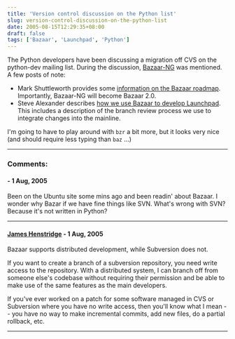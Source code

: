 ```yaml
---
title: 'Version control discussion on the Python list'
slug: version-control-discussion-on-the-python-list
date: 2005-08-15T12:29:35+08:00
draft: false
tags: ['Bazaar', 'Launchpad', 'Python']
---
```


The Python developers have been discussing a migration off CVS on the
python-dev mailing list. During the discussion,
[Bazaar-NG](http://www.bazaar-ng.org/) was mentioned. A few posts of
note:

-   Mark Shuttleworth provides some [information on the Bazaar
    roadmap](http://mail.python.org/pipermail/python-dev/2005-August/055372.html).
    Importantly, Bazaar-NG will become Bazaar 2.0.
-   Steve Alexander describes [how we use Bazaar to develop
    Launchpad](http://mail.python.org/pipermail/python-dev/2005-August/055376.html).
    This includes a description of the branch review process we use to
    integrate changes into the mainline.

I\'m going to have to play around with `bzr` a bit more, but it looks
very nice (and should require less typing than `baz` \...)

---
### Comments:
####  - <time datetime="2005-08-15 18:56:36">1 Aug, 2005</time>

Been on the Ubuntu site some mins ago and been readin\' about Bazaar. I
wonder why Bazar if we have fine things like SVN. What\'s wrong with
SVN? Because it\'s not written in Python?

---
#### [James Henstridge](http://blogs.gnome.org/jamesh) - <time datetime="2005-08-15 20:04:22">1 Aug, 2005</time>

Bazaar supports distributed development, while Subversion does not.

If you want to create a branch of a subversion repository, you need
write access to the repository. With a distributed system, I can branch
off from someone else\'s codebase without requiring their permission and
be able to make use of the same features as the main developers.

If you\'ve ever worked on a patch for some software managed in CVS or
Subversion where you have no write access, then you\'ll know what I mean
\-- you have no way to make incremental commits, add new files, do a
partial rollback, etc.

---
